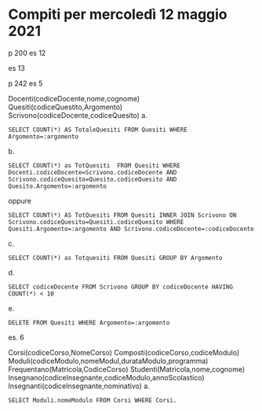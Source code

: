 # Compiti per mercoledì 12 maggio 2021
p 200
es 12

es 13

p 242 
 es 5
 
Docenti(codiceDocente,nome,cognome)
Quesiti(codiceQuestito,Argomento)
Scrivono(codiceDocente,codiceQuesito)
a.

    SELECT COUNT(*) AS TotaleQuesiti FROM Quesiti WHERE Argomento=:argomento

b.

    SELECT COUNT(*) as TotQuesiti  FROM Quesiti WHERE Docenti.codiceDocente=Scrivono.codiceDocente AND Scrivono.codiceQuesito=Quesito.codiceQuesito AND Quesito.Argomento=:argomento
    
oppure

    SELECT COUNT(*) AS TotQuesiti FROM Quesiti INNER JOIN Scrivono ON Scrivono.codiceQuesito=Quesiti.codiceQuesito WHERE Quesiti.Argomento=:argomento AND Scrivono.codiceDocente=:codiceDocente

c.

    SELECT COUNT(*) as Totquesiti FROM Quesiti GROUP BY Argomento 


d.

    SELECT codiceDocente FROM Scrivono GROUP BY codiceDocente HAVING COUNT(*) < 10

e. 

    DELETE FROM Quesiti WHERE Argomento=:argomento

es. 6

Corsi(codiceCorso,NomeCorso)
Composti(codiceCorso,codiceModulo)
Moduli(codiceModulo,nomeModul,durataModulo,programma)
Frequentano(Matricola,CodiceCorso)
Studenti(Matricola,nome,cognome)
Insegnano(codiceInsegnante,codiceModulo,annoScolastico)
Insegnanti(codiceInsegnante,nominativo)
a.

    SELECT Moduli.nomeModulo FROM Corsi WHERE Corsi.

<!--stackedit_data:
eyJoaXN0b3J5IjpbLTYwMzMwNjU0OSwtMTE2MTE2OTI3MV19
-->